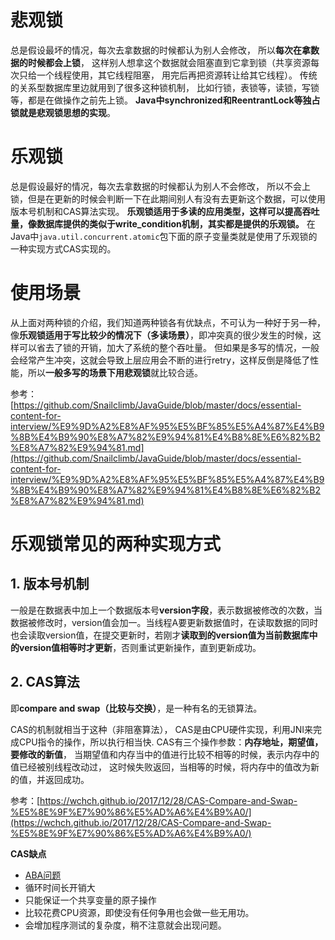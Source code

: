 # 悲观锁 

总是假设最坏的情况，每次去拿数据的时候都认为别人会修改，
所以**每次在拿数据的时候都会上锁**，
这样别人想拿这个数据就会阻塞直到它拿到锁（共享资源每次只给一个线程使用，其它线程阻塞，
用完后再把资源转让给其它线程）。
传统的关系型数据库里边就用到了很多这种锁机制，
比如行锁，表锁等，读锁，写锁等，都是在做操作之前先上锁。
**Java中synchronized和ReentrantLock等独占锁就是悲观锁思想的实现**。

# 乐观锁

总是假设最好的情况，每次去拿数据的时候都认为别人不会修改，
所以不会上锁，但是在更新的时候会判断一下在此期间别人有没有去更新这个数据，可以使用版本号机制和CAS算法实现。
**乐观锁适用于多读的应用类型，这样可以提高吞吐量，像数据库提供的类似于write_condition机制，其实都是提供的乐观锁。**
在Java中`java.util.concurrent.atomic`包下面的原子变量类就是使用了乐观锁的一种实现方式CAS实现的。


# 使用场景

从上面对两种锁的介绍，我们知道两种锁各有优缺点，不可认为一种好于另一种，
像**乐观锁适用于写比较少的情况下（多读场景）**，即冲突真的很少发生的时候，这样可以省去了锁的开销，加大了系统的整个吞吐量。
但如果是多写的情况，一般会经常产生冲突，这就会导致上层应用会不断的进行retry，这样反倒是降低了性能，所以**一般多写的场景下用悲观锁**就比较合适。

参考：[https://github.com/Snailclimb/JavaGuide/blob/master/docs/essential-content-for-interview/%E9%9D%A2%E8%AF%95%E5%BF%85%E5%A4%87%E4%B9%8B%E4%B9%90%E8%A7%82%E9%94%81%E4%B8%8E%E6%82%B2%E8%A7%82%E9%94%81.md](https://github.com/Snailclimb/JavaGuide/blob/master/docs/essential-content-for-interview/%E9%9D%A2%E8%AF%95%E5%BF%85%E5%A4%87%E4%B9%8B%E4%B9%90%E8%A7%82%E9%94%81%E4%B8%8E%E6%82%B2%E8%A7%82%E9%94%81.md)


# 乐观锁常见的两种实现方式

## 1. 版本号机制

一般是在数据表中加上一个数据版本号**version字段**，表示数据被修改的次数，当数据被修改时，version值会加一。当线程A要更新数据值时，在读取数据的同时也会读取version值，在提交更新时，若刚才**读取到的version值为当前数据库中的version值相等时才更新**，否则重试更新操作，直到更新成功。

## 2. CAS算法

即**compare and swap（比较与交换）**，是一种有名的无锁算法。

CAS的机制就相当于这种（非阻塞算法），
CAS是由CPU硬件实现，利用JNI来完成CPU指令的操作，所以执行相当快.
CAS有三个操作参数：**内存地址，期望值，要修改的新值**，
当期望值和内存当中的值进行比较不相等的时候，表示内存中的值已经被别线程改动过，
这时候失败返回，当相等的时候，将内存中的值改为新的值，并返回成功。


参考：[https://wchch.github.io/2017/12/28/CAS-Compare-and-Swap-%E5%8E%9F%E7%90%86%E5%AD%A6%E4%B9%A0/](https://wchch.github.io/2017/12/28/CAS-Compare-and-Swap-%E5%8E%9F%E7%90%86%E5%AD%A6%E4%B9%A0/)

**CAS缺点** 

- [ABA问题](https://hesey.wang/2011/09/resolve-aba-by-atomicstampedreference.html)
- 循环时间长开销大
- 只能保证一个共享变量的原子操作
- 比较花费CPU资源，即使没有任何争用也会做一些无用功。
- 会增加程序测试的复杂度，稍不注意就会出现问题。